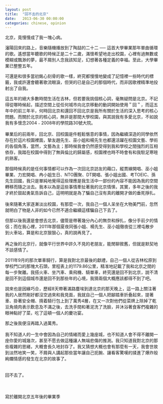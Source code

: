 ```yaml
---
layout: post
title:  "回不去的北京"
date:   2013-06-30 00:00:00
categories: chinese, opinion
---
```


北京，竟慢慢成了我一塊心病。

瀋陽回來的路上，音樂隨機播放到了陶喆的二十二 ── 這首大學畢業那年單曲循環的歌。遙想當年聽歌的時候正是二十二歲，滿懷希望地走出校園，心裡有過無數或模糊或飄渺的夢，最不屑別人念我該知足，幻想著各種定義的幸福。至此，大學畢業已整整五年。

可還是和很多當初銘心刻骨的歌一樣，終究都慢慢地變成了記憶裡一些時代的標籤，我或許還會聽著歌流眼淚，但哭的已是自己的那個時代，而非因歌裡精準地投射出了自我。

這五年的絕大多數時間生活在吉林，但若要我挑個核心詞，毫無疑問是北京。不記得從哪時候起，描述空間上從任何城市向北京移動的動詞開始使用＂回＂，而這五年中的前三年半，何時回北京和還回不回北京是我所有關於生活的深入思考的核心問題。而關於北京的核心詞，無非是那間大學校園，與其說我有多愛北京，不如說我有多懷念2004﹣2008年的學院路30號大院。
<br><br>
畢業后的前兩年，回北京、回校園是件輕鬆愜意的事情，因為繼續深造的同學依然存在於這片校園裡面，摯友趙先生、巫小姐和楊先生也都還活躍在校園文藝、學術的各個角落，當然，文藝為主；那時候我會仍然感受得到我和學校之間強烈的互相依存，我踏在校園中得到了無與倫比的歸屬感，校園裡也時不時會有和我駐足寒暄的熟客。

那個時候真的是任何事情都可以作為一次回北京訪友的藉口，縱貫線開唱、巫小姐畢業、力宏開唱、冉小姐生日、NTO團聚、DT開唱、張小姐出國、考TOEIC、孫先生回國，我只是單純地覺得這些理應是我生活中一部份的內容不能因為我的空間轉移而隨之淡去。我本以為是這些事情牽扯著我的北京情愫，其實，多年之後的我才終於鼓起勇氣告訴自己，這明明就是為了騙自己沒有真的離開才做的垂死掙扎。
<br><br>
後來隨著大家逐漸淡出校園，有那麼一次，我自己一個人呆坐在大物美門前，忽然就明白了物是人非的如今已然不適合繼續這樣騙自己下去了。

但那以後我還是會想去北京，儘管是帶著幾分內心的無奈和掙扎，像分手前夕的情侶；而在我心裡，2011年那個夏夜同張小姐、楊先生、巫小姐徹夜從三裡屯散步到火車站，算是和北京狠狠心，真的說再見了。
<br><br>
再之後的北京行，就像平行世界中許久不見的老朋友，能閒聊敘舊，但就是默契地不談感情了。

2011年9月的那次單車騎行，算是我對北京最後的獻禮，自己一個人從吉林松原到學校門口的那塊大石頭，里程表上的1179.86公里，精准地記載了我和北京之間的每一步聚離。我搭火車、坐汽車、乘飛機、騎單車，終究還是回不到北京，說不清是回不到這個城市還是回不到那些年的心境，我猜兩個大概應該都得不到了吧。

說來也是因緣巧合，歷經8天帶著滿路塵埃到達北京的那天晚上，這一路上關注著我的人居然剛好都沒空過來和我見面，我就自己一個人把腳踏車折叠起來，提著車、掛著安全帽、揹着騎行包上到了萬秀4層，在又一次對他們從菜牌上除掉了乾豆角燒肉表示歎息及不滿之後，去洗手間和著泥洗了洗臉，并沐浴著食客們複雜的眼神點好了菜，吃了這頓一個人的慶功宴。

那之後我便沒再踏入過萬秀。
<br><br>
我不知道人的一生中會因為自己的情緒而愛上幾座城，也不知道人會不得不離開一座你愛的城幾次，甚至不愿去做這種讓人無端悲傷的推測。我只知道我對北京的那些複雜的思緒，大概會長久地封存了。我又猜想大概也會有那麼有一天，我會世故到淡然地笑一笑，不屑與人講起那些當年讓自己扼腕、讓看客驚嘆的揉進了爆炸般絢爛情感的發生在北京的故事了。
<br><br><br>
回不去了。
<br><br><br><br>
寫於離開北京五年後的畢業季